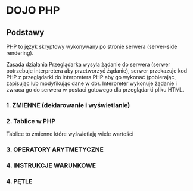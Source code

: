 # DOJO PHP


## Podstawy
PHP to język skryptowy wykonywany po stronie serwera (server-side rendering).

Zasada działania
Przeglądarka wysyła żądanie do serwera (serwer potrzebuje interpretera aby przetworzyć żądanie), 
serwer przekazuje kod PHP z przeglądarki do interpretera PHP 
aby go wykonać (pobierając, zapisując lub modyfikując dane w db). 
Interpreter wykonuje żądanie i zwraca go do serwera w postaci gotowego dla przeglądarki pliku HTML.


### 1. ZMIENNE (deklarowanie i wyświetlanie) 

### 2. Tablice w PHP
Tablice to zmienne które wyświetlają wiele wartości

### 3. OPERATORY ARYTMETYCZNE

### 4. INSTRUKCJE WARUNKOWE

### 4. PĘTLE